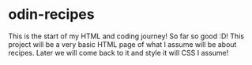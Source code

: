 # odin-recipes
This is the start of my HTML and coding journey! So far so good :D!
This project will be a very basic HTML page of what I assume will be about recipes. Later we will come back to it and style it will CSS I assume!
